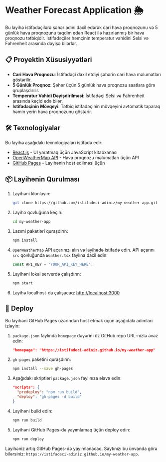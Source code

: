 # Weather Forecast Application 🌦️

Bu layihə istifadəçilərə şəhər adını daxil edərək cari hava proqnozunu və 5 günlük hava proqnozunu təqdim edən React ilə hazırlanmış bir hava proqnozu tətbiqidir. İstifadəçilər həmçinin temperatur vahidini Selsi və Fahrenheit arasında dəyişə bilərlər.

## 📋 Proyektin Xüsusiyyətləri

- **Cari Hava Proqnozu**: İstifadəçi daxil etdiyi şəhərin cari hava məlumatları göstərilir.
- **5 Günlük Proqnoz**: Şəhər üçün 5 günlük hava proqnozu saatlara görə qruplaşdırılır.
- **Temperatur Vahidi Dəyişdirilməsi**: İstifadəçi Selsi və Fahrenheit arasında keçid edə bilər.
- **İstifadəçinin Mövqeyi**: Tətbiq istifadəçinin mövqeyini avtomatik taparaq həmin yerin hava proqnozunu göstərir.

## 🛠️ Texnologiyalar

Bu layihə aşağıdakı texnologiyaları istifadə edir:

- [React.js](https://reactjs.org/) - UI yaratmaq üçün JavaScript kitabxanası
- [OpenWeatherMap API](https://openweathermap.org/api) - Hava proqnozu məlumatları üçün API
- [GitHub Pages](https://pages.github.com/) - Layihənin host edilməsi üçün

## 📦 Layihənin Qurulması

1. Layihəni klonlayın:

    ```bash
    git clone https://github.com/istifadeci-adiniz/my-weather-app.git
    ```

2. Layihə qovluğuna keçin:

    ```bash
    cd my-weather-app
    ```

3. Lazımi paketləri quraşdırın:

    ```bash
    npm install
    ```

4. `OpenWeatherMap` API açarınızı alın və layihədə istifadə edin. API açarını `src` qovluğunda `Weather.tsx` faylına daxil edin:
    ```javascript
    const API_KEY = 'YOUR_API_KEY_HERE';
    ```

5. Layihəni lokal serverdə çalışdırın:

    ```bash
    npm start
    ```

6. Layihə localhost-da çalışacaq: [http://localhost:3000](http://localhost:3000)

## 🚀 Deploy

Bu layihəni GitHub Pages üzərindən host etmək üçün aşağıdakı adımları izləyin:

1. `package.json` faylında `homepage` dəyərini öz GitHub repo URL-nizlə əvəz edin:
   ```json
   "homepage": "https://istifadeci-adiniz.github.io/my-weather-app"
   ```

2. `gh-pages` paketini quraşdırın:
   ```bash
   npm install --save gh-pages
   ```

3. Aşağıdakı skriptləri `package.json` faylınıza əlavə edin:
   ```json
   "scripts": {
     "predeploy": "npm run build",
     "deploy": "gh-pages -d build"
   }
   ```

4. Layihəni build edin:
   ```bash
   npm run build
   ```

5. Layihəni GitHub Pages-də yayımlamaq üçün deploy edin:
   ```bash
   npm run deploy
   ```

Layihəniz artıq GitHub Pages-də yayımlanacaq. Saytınızı bu ünvanda görə bilərsiniz: `https://istifadeci-adiniz.github.io/my-weather-app`.
```